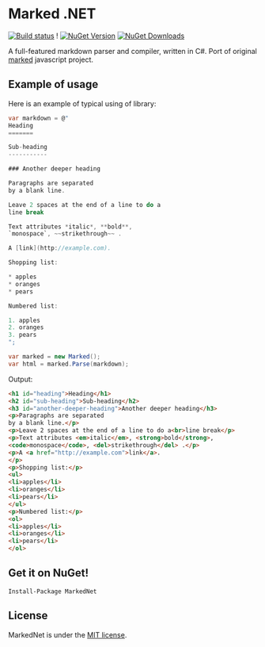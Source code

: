 # Marked .NET
[![Build status](https://ci.appveyor.com/api/projects/status/2kmxq916vw9ytjik?svg=true)](https://ci.appveyor.com/project/alex-titarenko/markednet) !
[![NuGet Version](http://img.shields.io/nuget/v/MarkedNet.svg?style=flat)](https://www.nuget.org/packages/MarkedNet/) [![NuGet Downloads](http://img.shields.io/nuget/dt/MarkedNet.svg?style=flat)](https://www.nuget.org/packages/MarkedNet/)

A full-featured markdown parser and compiler, written in C#. Port of original [marked](https://github.com/chjj/marked) javascript project.

## Example of usage
Here is an example of typical using of library:

```C#
var markdown = @"
Heading
=======

Sub-heading
-----------

### Another deeper heading

Paragraphs are separated
by a blank line.

Leave 2 spaces at the end of a line to do a  
line break

Text attributes *italic*, **bold**,
`monospace`, ~~strikethrough~~ .

A [link](http://example.com).

Shopping list:

* apples
* oranges
* pears

Numbered list:

1. apples
2. oranges
3. pears
";

var marked = new Marked();
var html = marked.Parse(markdown);
```

Output:
```html
<h1 id="heading">Heading</h1>
<h2 id="sub-heading">Sub-heading</h2>
<h3 id="another-deeper-heading">Another deeper heading</h3>
<p>Paragraphs are separated
by a blank line.</p>
<p>Leave 2 spaces at the end of a line to do a<br>line break</p>
<p>Text attributes <em>italic</em>, <strong>bold</strong>,
<code>monospace</code>, <del>strikethrough</del> .</p>
<p>A <a href="http://example.com">link</a>.
</p>
<p>Shopping list:</p>
<ul>
<li>apples</li>
<li>oranges</li>
<li>pears</li>
</ul>
<p>Numbered list:</p>
<ol>
<li>apples</li>
<li>oranges</li>
<li>pears</li>
</ol>
```


## Get it on NuGet!

    Install-Package MarkedNet

## License
MarkedNet is under the [MIT license](LICENSE.md).
